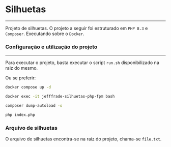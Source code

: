 # Silhuetas
---

Projeto de silhuetas.
O projeto a seguir foi estruturado em `PHP 8.3` e `Composer`. Executando sobre o `Docker`.

### Configuração e utilização do projeto
---

Para executar o projeto, basta executar o script `run.sh` disponibilizado na raiz do mesmo.

Ou se preferir:

```bash
docker compose up -d
```

```bash
docker exec -it jefffrade-silhuetas-php-fpm bash
```

```bash
composer dump-autoload -o
```

```bash
php index.php
```

### Arquivo de silhuetas

O arquivo de silhuetas encontra-se na raiz do projeto, chama-se `file.txt`.

